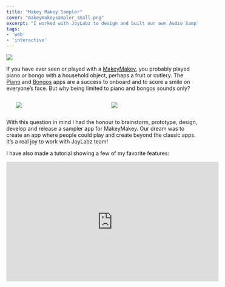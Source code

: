 ```yaml
---
title: "Makey Makey Sampler"
cover: "makeymakeysampler_small.png"
excerpt: "I worked with JoyLabz to design and built our own Audio Sampler App because we saw the demand from the music community for a simple tool to be able to mix sounds and music with Makey Makey."
tags:
- 'web'
- 'interactive'
---
```


[![](makeymakeysampler.png)](https://apps.makeymakey.com/sampler/)

If you have ever seen or played with a [MakeyMakey](https://makeymakey.com/), you probably played piano or bongo with a household object, perhaps a fruit or cutlery. The [Piano](https://apps.makeymakey.com/piano/) and [Bongos](https://apps.makeymakey.com/bongos/) apps are a success to onboard and to score a smile on everyone’s face. But why being limited to piano and bongos sounds only?

<div style="display:flex; align-items: center; justify-content: center;">

<div style="width: 40%; margin: 0 5%;">

[![](makeymakeypiano.png)](https://apps.makeymakey.com/piano/)

</div>

<div style="width: 40%; margin: 0 5%;">

[![](makeymakeybongos.png)](https://apps.makeymakey.com/bongos/)

</div>

</div>

With this question in mind I had the honour to brainstorm, prototype, design, develop and release a sampler app for MakeyMakey.  Our dream was to create an app where people could play and create beyond the classic apps. It’s a real joy to work with JoyLabz team!

I have also made a tutorial showing a few of my favorite features:

<iframe width="560" height="315" src="https://www.youtube-nocookie.com/embed/Zj7ezjOlPbc" title="YouTube video player" frameborder="0" allow="accelerometer; autoplay; clipboard-write; encrypted-media; gyroscope; picture-in-picture" allowfullscreen></iframe>
